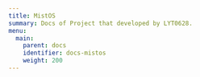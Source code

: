 ```yaml
---
title: MistOS
summary: Docs of Project that developed by LYT0628.
menu:
  main:
    parent: docs
    identifier: docs-mistos
    weight: 200
---
```

